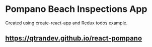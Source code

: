 # Pompano Beach Inspections App

Created using create-react-app and Redux todos example.

## https://qtrandev.github.io/react-pompano
